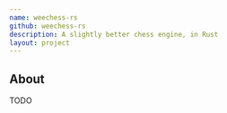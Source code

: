 ```yaml
---
name: weechess-rs
github: weechess-rs
description: A slightly better chess engine, in Rust
layout: project
---
```


## About

TODO
